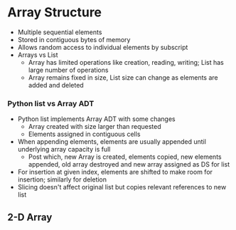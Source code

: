 # Array Structure
- Multiple sequential elements
- Stored in contiguous bytes of memory
- Allows random access to individual elements by subscript
- Arrays vs List
    - Array has limited operations like creation, reading, writing; List has large number of operations
    - Array remains fixed in size, List size can change as elements are added and deleted
    
### Python list vs Array ADT
- Python list implements Array ADT with some changes
    - Array created with size larger than requested
    - Elements assigned in contiguous cells
- When appending elements, elements are usually appended until underlying array capacity is full
    - Post which, new Array is created, elements copied, new elements appended, old array destroyed and new array assigned as DS for list
- For insertion at given index, elements are shifted to make room for insertion; similarly for deletion
- Slicing doesn't affect original list but copies relevant references to new list

## 2-D Array